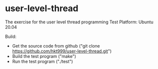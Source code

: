 # user-level-thread
The exercise for the user level thread programming
Test Platform: Ubuntu 20.04

Build:
* Get the source code from github ("git clone https://github.com/hkt999/user-level-thread.git")
* Build the test program ("make")
* Run the test program ("./test")
